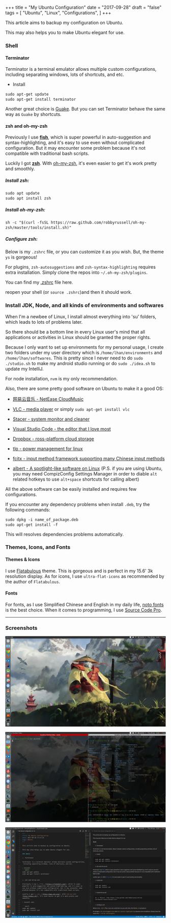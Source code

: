 +++
title = "My Ubuntu Configuration"
date = "2017-09-28"
draft = "false"
tags = [
    "Ubuntu",
    "Linux",
    "Configurations",
]
+++

This article aims to backup my configuration on Ubuntu.

This may also helps you to make Ubuntu elegant for use.

### Shell

#### Terminator

Terminator is a terminal emulator allows multiple custom configurations, including separating windows, lots of shortcuts, and etc.

* Install

```shell
sudo apt-get update
sudo apt-get install terminator
```

Another great choice is [Guake](https://github.com/Guake/guake). But you can set Terminator behave the same way as `Guake` by shortcuts.

#### zsh and oh-my-zsh

Previously I use [__fish__](https://fishshell.com/), which is super powerful in auto-suggestion and syntax-highlighting, and it's easy to use even without complicated configuration. But it may encounter some problem because it's not compatible with traditional bash scripts.

Luckily I got [__zsh__](http://www.zsh.org/). With [oh-my-zsh](http://ohmyz.sh/), it's even easier to get it's work pretty and smoothly.

##### Install zsh:

```shell
sudo apt update
sudo apt install zsh
```

##### Install oh-my-zsh:

```shell
sh -c "$(curl -fsSL https://raw.github.com/robbyrussell/oh-my-zsh/master/tools/install.sh)"
```

##### Configure zsh:

Below is my `.zshrc` file, or you can customize it as you wish. But, the theme `ys` is gorgeous!

For plugins, `zsh-autosuggestions` and `zsh-syntax-highlighting` requires extra installation. Simply clone the repos into `~/.oh-my-zsh/plugins`.

You can find my [.zshrc](https://github.com/HenryHK/ubuntu-configs-backup/blob/master/.zshrc.backup) file here.

reopen your shell (or `source .zshrc`)and then it should work.

### Install JDK, Node, and all kinds of environments and softwares

When I'm a newbee of Linux, I install almost everything into 'su' folders, which leads to lots of problems later.

So there should be a bottom line in every Linux user's mind that all applications or activities in Linux should be granted the proper rights.

Because I only want to set up environments for my personal usage, I create two folders under my user directory which is `/home/lhan/environments` and `/home/lhan/softwares`. This is pretty since I never need to do `sudo ./studio.sh` to make my android studio running or do `sudo ./idea.sh` to update my IntelliJ.

For node installation, `nvm` is my only recommendation.

Also, there are some pretty good software on Ubuntu to make it a good OS:

* [网易云音乐 - NetEase CloudMusic](https://music.163.com/#/download)

* [VLC - media player](https://www.videolan.org/) or simply `sudo apt-get install vlc`

* [Stacer - system monitor and cleaner](https://github.com/oguzhaninan/Stacer)

* [Visual Studio Code - the editor that I love most](https://code.visualstudio.com/)

* [Dropbox - ross-platform cloud storage](https://www.dropbox.com/install-linux)

* [tlp - power management for linux](http://linrunner.de/en/tlp/tlp.html)

* [fcitx - input method framework supporting many Chinese input methods](https://fcitx-im.org/wiki/Special:MyLanguage/Fcitx)

* [albert - A spotlight-like software on Linux](https://github.com/albertlauncher/albert) (P.S. if you are using Ubuntu, you may need CompizConfig Settings Manager in order to diable `alt` related hotkeys to use `alt+space` shortcuts for calling albert)

All the above software can be easily installed and requires few configurations.

If you encounter any dependency problems when install `.deb`, try the following commands:

```shell
sudo dpkg -i name_of_package.deb
sudo apt-get install -f
```

This will resolves dependencies problems automatically.

### Themes, Icons, and Fonts

#### Themes & Icons

I use [Flatabulous](https://github.com/anmoljagetia/Flatabulous) theme. This is gorgeous and is perfect in my 15.6' 3k resolution display. As for icons, I use `ultra-flat-icons` as recommended by the author of `Flatabulous`.

#### Fonts

For fonts, as I use Simplified Chinese and English in my daily life, [noto fonts](https://www.google.com/get/noto/) is the best choice. When it comes to programming, I use [Source Code Pro](https://github.com/adobe-fonts/source-code-pro).

---

### Screenshots

![screenshots](img/screenshot.png)

![terminator](img/terminator-screenshot.png)

![editor](img/editor-screenshot.png)
